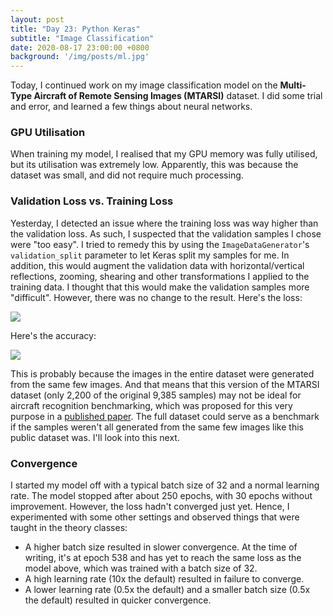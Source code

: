 ```yaml
---
layout: post
title: "Day 23: Python Keras"
subtitle: "Image Classification"
date: 2020-08-17 23:00:00 +0800
background: '/img/posts/ml.jpg'
---
```


Today, I continued work on my image classification model on the **Multi-Type Aircraft of Remote Sensing Images (MTARSI)** dataset. I did some trial and error, and learned a few things about neural networks.

### GPU Utilisation
When training my model, I realised that my GPU memory was fully utilised, but its utilisation was extremely low. Apparently, this was because the dataset was small, and did not require much processing.

### Validation Loss vs. Training Loss
Yesterday, I detected an issue where the training loss was way higher than the validation loss. As such, I suspected that the validation samples I chose were "too easy". I tried to remedy this by using the `ImageDataGenerator`'s `validation_split` parameter to let Keras split my samples for me. In addition, this would augment the validation data with horizontal/vertical reflections, zooming, shearing and other transformations I applied to the training data. I thought that this would make the validation samples more "difficult". However, there was no change to the result. Here's the loss:

<img src="/365DaysOfDS/img/posts/day023-01.png" style='margin-left: auto; margin-right: auto; display: block;'>

Here's the accuracy:

<img src="/365DaysOfDS/img/posts/day023-02.png" style='margin-left: auto; margin-right: auto; display: block;'>

This is probably because the images in the entire dataset were generated from the same few images. And that means that this version of the MTARSI dataset (only 2,200 of the original 9,385 samples) may not be ideal for aircraft recognition benchmarking, which was proposed for this very purpose in a [published paper](https://www.sciencedirect.com/science/article/abs/pii/S1568494620300727). The full dataset could serve as a benchmark if the samples weren't all generated from the same few images like this public dataset was. I'll look into this next.

### Convergence
I started my model off with a typical batch size of 32 and a normal learning rate. The model stopped after about 250 epochs, with 30 epochs without improvement. However, the loss hadn't converged just yet. Hence, I experimented with some other settings and observed things that were taught in the theory classes:

* A higher batch size resulted in slower convergence. At the time of writing, it's at epoch 538 and has yet to reach the same loss as the model above, which was trained with a batch size of 32.
* A high learning rate (10x the default) resulted in failure to converge.
* A lower learning rate (0.5x the default) and a smaller batch size (0.5x the default) resulted in quicker convergence.
